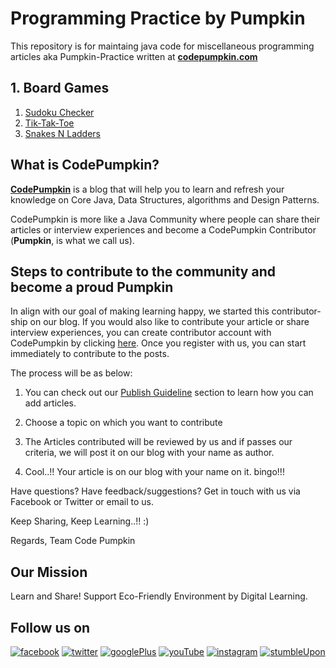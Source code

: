 # Programming Practice by Pumpkin

This repository is for maintaing java code for miscellaneous programming articles aka Pumpkin-Practice written at **[codepumpkin.com](http://codepumpkin.com)**

## 1. Board Games  

  1. [Sudoku Checker](http://codepumpkin.com/sudoku-checker/)
  1. [Tik-Tak-Toe](http://codepumpkin.com/tic-tac-toe/)
  1. [Snakes N Ladders](http://codepumpkin.com/snakes-n-ladders/)


## What is CodePumpkin?

**[CodePumpkin](http://codepumpkin.com)** is a blog that will help you to learn and refresh your knowledge on Core Java, Data Structures, algorithms and Design Patterns. 

CodePumpkin is more like a Java Community where people can share their articles or interview experiences and become a CodePumpkin Contributor (**Pumpkin**, is what we call us). 



## Steps to contribute to the community and become a proud Pumpkin

In align with our goal of making learning happy, we started this contributor-ship on our blog. If you would also like to contribute your article or share interview experiences, you can create contributor account with CodePumpkin by clicking [here](http://codepumpkin.com/wp-login.php?action=register). Once you register with us, you can start immediately to contribute to the posts.

The process will be as below:

1.  You can check out our [Publish Guideline](http://codepumpkin.com/wp-admin/admin.php?page=wp-help-documents) section to learn how you can add articles.

1.  Choose a topic on which you want to contribute

1.  The Articles contributed will be reviewed by us and if passes our criteria, we will post it on our blog with your name as author.

1.  Cool..!! Your article is on our blog with your name on it. bingo!!! 

Have questions? Have feedback/suggestions? Get in touch with us via Facebook or Twitter or email to us. 

Keep Sharing, Keep Learning..!! :) 

Regards,
Team Code Pumpkin


## Our Mission

Learn and Share! 
Support Eco-Friendly Environment by Digital Learning.


## Follow us on 

[![facebook](http://codepumpkin.com/wp-content/uploads/2018/01/facebook.png)](https://www.facebook.com/codepumpkin "facebook") [![twitter](http://codepumpkin.com/wp-content/uploads/2018/01/twitter.png)](https://twitter.com/codepumpkins) [![googlePlus](http://codepumpkin.com/wp-content/uploads/2018/01/googlePlus.png)](https://plus.google.com/u/2/+CodePumpkin) [![youTube](http://codepumpkin.com/wp-content/uploads/2018/01/if_youtube_313083.png)](https://www.youtube.com/channel/UCThoaEDuMskM7wX3xTXfD-Q) [![instagram](http://codepumpkin.com/wp-content/uploads/2018/01/instagram-1.png)](https://www.instagram.com/codepumpkin/) [![stumbleUpon](http://codepumpkin.com/wp-content/uploads/2018/01/stumbleUpon.png)](https://www.stumbleupon.com/stumbler/codepumpkin)
